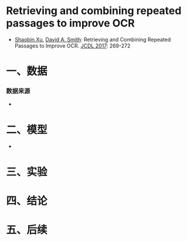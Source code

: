 # Retrieving and combining repeated passages to improve OCR

- [Shaobin Xu](https://dblp.uni-trier.de/pers/hd/x/Xu:Shaobin), [David A. Smith](https://dblp.uni-trier.de/pers/hd/s/Smith:David_A=):
  Retrieving and Combining Repeated Passages to Improve OCR. [JCDL 2017](https://dblp.uni-trier.de/db/conf/jcdl/jcdl2017.html#XuS17): 269-272

# 一、数据

### 数据来源

- 

# 二、模型

- 



# 三、实验





# 四、结论





# 五、后续











